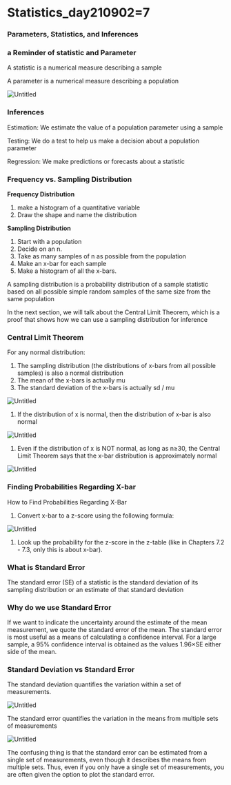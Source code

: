# Statistics_day210902=7

### Parameters, Statistics, and Inferences

### a Reminder of statistic and Parameter

A statistic is a numerical measure describing a sample

A parameter is a numerical measure describing a population

![Untitled](https://s3-us-west-2.amazonaws.com/secure.notion-static.com/756d8e76-47b4-445f-82eb-a5f3b3bf788c/Untitled.png)

### Inferences

Estimation: We estimate the value of a population parameter using a sample

Testing: We do a test to help us make a decision about a population parameter

Regression: We make predictions or forecasts about a statistic

### Frequency vs. Sampling Distribution

**Frequency Distribution**

1. make a histogram of a quantitative variable
2. Draw the shape and name the distribution

**Sampling Distribution**

1. Start with a population
2. Decide on an n.
3. Take as many samples of n as possible from the population
4. Make an x-bar for each sample
5. Make a histogram of all the x-bars.

A sampling distribution is a probability distribution of a sample statistic based on all possible simple random samples of the same size from the same population

In the next section, we will talk about the Central Limit Theorem, which is a proof that shows how we can use a sampling distribution for inference

### Central Limit Theorem

For any normal distribution:

1. The sampling distribution (the distributions of x-bars from all possible samples) is also a normal distribution
2. The mean of the x-bars is actually mu
3. The standard deviation of the x-bars is actually sd / mu

![Untitled](https://s3-us-west-2.amazonaws.com/secure.notion-static.com/63c68c7b-82ff-441a-bd37-06501b51a6ae/Untitled.png)

1. If the distribution of x is normal, then the distribution of x-bar is also normal

![Untitled](https://s3-us-west-2.amazonaws.com/secure.notion-static.com/ad24a540-4228-4aff-8f97-060da0515756/Untitled.png)

1. Even if the distribution of x is NOT normal, as long as n≥30, the Central Limit Theorem says that the x-bar distribution is approximately normal

![Untitled](https://s3-us-west-2.amazonaws.com/secure.notion-static.com/0f1bef4f-b72a-42e0-b2da-b8092a9a3bc1/Untitled.png)

### Finding Probabilities Regarding X-bar

How to Find Probabilities Regarding X-Bar

1. Convert x-bar to a z-score using the following formula:

![Untitled](https://s3-us-west-2.amazonaws.com/secure.notion-static.com/8c964aa1-42d6-46dc-877c-3b233a8d6b15/Untitled.png)

1. Look up the probability for the z-score in the z-table (like in Chapters 7.2 - 7.3, only this is about x-bar).

### What is Standard Error

The standard error (SE) of a statistic is the standard deviation of its sampling distribution or an estimate of that standard deviation

### Why do we use Standard Error

If we want to indicate the uncertainty around the estimate of the mean measurement, we quote the standard error of the mean. The standard error is most useful as a means of calculating a confidence interval. For a large sample, a 95% confidence interval is obtained as the values 1.96×SE either side of the mean.

### Standard Deviation vs Standard Error

The standard deviation quantifies the variation within a set of measurements.

![Untitled](https://s3-us-west-2.amazonaws.com/secure.notion-static.com/7f24cfeb-6893-4dee-b89d-f1943ae586af/Untitled.png)

The standard error quantifies the variation in the means from multiple sets of measurements 

 

![Untitled](https://s3-us-west-2.amazonaws.com/secure.notion-static.com/e7a6c2d9-8832-4653-ad97-73447d1f7a0a/Untitled.png)

The confusing thing is that the standard error can be estimated from a single set of measurements, even though it describes the means from multiple sets. Thus, even if you only have a single set of measurements, you are often given the option to plot the standard error.
